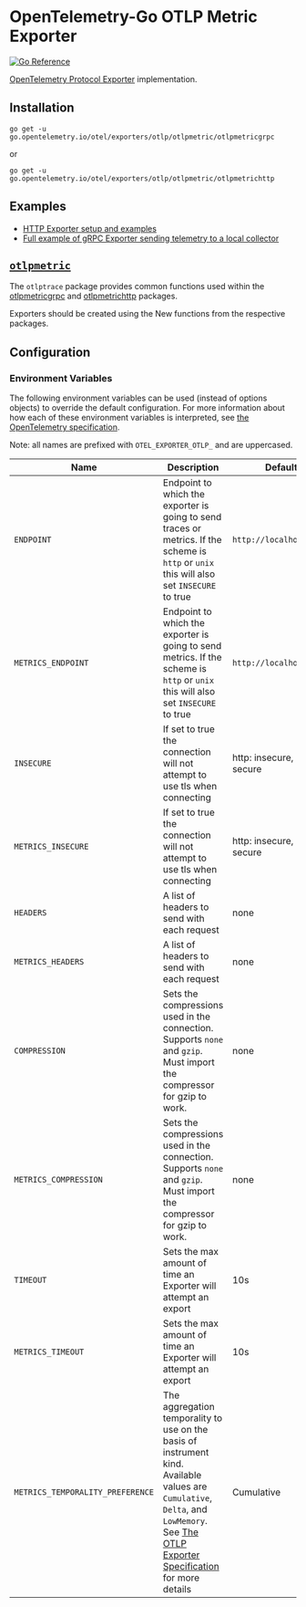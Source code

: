 # OpenTelemetry-Go OTLP Metric Exporter

[![Go Reference](https://pkg.go.dev/badge/go.opentelemetry.io/otel/exporters/otlp/otlpmetric.svg)](https://pkg.go.dev/go.opentelemetry.io/otel/exporters/otlp/otlpmetric)

[OpenTelemetry Protocol Exporter](https://github.com/open-telemetry/opentelemetry-specification/blob/v1.20.0/specification/protocol/exporter.md) implementation.

## Installation

```
go get -u go.opentelemetry.io/otel/exporters/otlp/otlpmetric/otlpmetricgrpc
```

or 

```
go get -u go.opentelemetry.io/otel/exporters/otlp/otlpmetric/otlpmetrichttp
```

## Examples

- [HTTP Exporter setup and examples](./otlpmetrichttp/example_test.go)
- [Full example of gRPC Exporter sending telemetry to a local collector](../../../example/otel-collector)

## [`otlpmetric`](https://pkg.go.dev/go.opentelemetry.io/otel/exporters/otlp/otlpmetric)

The `otlptrace` package provides common functions used within the [otlpmetricgrpc](https://pkg.go.dev/go.opentelemetry.io/otel/exporters/otlp/otlpmetric/otlpmetricgrpc) and [otlpmetrichttp](https://pkg.go.dev/go.opentelemetry.io/otel/exporters/otlp/otlpmetric/otlpmetrichttp) packages.

Exporters should be created using the New functions from the respective packages.

## Configuration

### Environment Variables

The following environment variables can be used (instead of options objects) to override the default configuration.
For more information about how each of these environment variables is interpreted, see [the OpenTelemetry
specification](https://github.com/open-telemetry/opentelemetry-specification/blob/main/specification/protocol/exporter.md).

Note: all names are prefixed with `OTEL_EXPORTER_OTLP_` and are uppercased.

| Name | Description | Default | Override with |
|------|-------------|---------|---------------|
| `ENDPOINT` | Endpoint to which the exporter is going to send traces or metrics. If the scheme is `http` or `unix` this will also set `INSECURE` to true |`http://localhost:4317`| `METRICS_ENDPOINT`, [WithEndpoint()] |
| `METRICS_ENDPOINT` | Endpoint to which the exporter is going to send metrics. If the scheme is `http` or `unix` this will also set `INSECURE` to true |`http://localhost:4317`| [WithEndpoint()] |
| `INSECURE` | If set to true the connection will not attempt to use tls when connecting | http: insecure, grpc: secure | `METRICS_INSECURE`, [WithInsecure()] |
| `METRICS_INSECURE` | If set to true the connection will not attempt to use tls when connecting | http: insecure, grpc: secure | [WithInsecure()] |
| `HEADERS` | A list of headers to send with each request | none | `METRICS_HEADERS`, [WithHeaders()] |
| `METRICS_HEADERS` | A list of headers to send with each request | none | [WithHeaders()] |
| `COMPRESSION` | Sets the compressions used in the connection. Supports `none` and `gzip`.  Must import the compressor for gzip to work. | none | `METRICS_COMPRESSION`, http: [WithCompression()] grpc: [WithCompressor()] |
| `METRICS_COMPRESSION` | Sets the compressions used in the connection. Supports `none` and `gzip`.  Must import the compressor for gzip to work. | none | http: [WithCompression()] grpc: [WithCompressor()] |
| `TIMEOUT` | Sets the max amount of time an Exporter will attempt an export | 10s | `METRICS_TIMEOUT`, [WithTimeout()] |
| `METRICS_TIMEOUT` | Sets the max amount of time an Exporter will attempt an export | 10s | [WithTimeout()] |
| `METRICS_TEMPORALITY_PREFERENCE` | The aggregation temporality to use on the basis of instrument kind. Available values are `Cumulative`, `Delta`, and `LowMemory`.  See [The OTLP Exporter Specification] for more details| Cumulative | [WithTemporalitySelector()] |

[WithEndpoint()]: https://pkg.go.dev/go.opentelemetry.io/otel/exporters/otlp/otlpmetric/otlpmetricgrpc#WithEndpoint
[WithInsecure()]: https://pkg.go.dev/go.opentelemetry.io/otel/exporters/otlp/otlpmetric/otlpmetricgrpc#WithInsecure
[WithHeader()]: https://pkg.go.dev/go.opentelemetry.io/otel/exporters/otlp/otlpmetric/otlpmetricgrpc#WithHeaders
[WithCompression()]: https://pkg.go.dev/go.opentelemetry.io/otel/exporters/otlp/otlpmetric/otlpmetrichttp#WithCompression
[WithCompressor()]: https://pkg.go.dev/go.opentelemetry.io/otel/exporters/otlp/otlpmetric/otlpmetricgrpc#WithCompressor
[WithTimeout()]: https://pkg.go.dev/go.opentelemetry.io/otel/exporters/otlp/otlpmetric/otlpmetricgrpc#WithTimeout
[The OTLP Exporter Specification]: https://github.com/open-telemetry/opentelemetry-specification/blob/main/specification/metrics/sdk_exporters/otlp.md#additional-configuration
[WithTemporalitySelector()]: https://pkg.go.dev/go.opentelemetry.io/otel/exporters/otlp/otlpmetric/otlpmetricgrpc#WithTemporalitySelector
